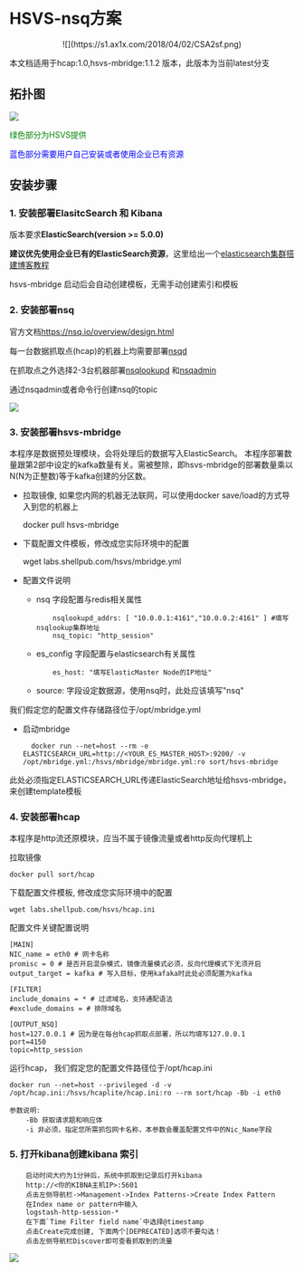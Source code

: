 # HSVS-nsq方案


<center>![](https://s1.ax1x.com/2018/04/02/CSA2sf.png)</center>


本文档适用于hcap:1.0,hsvs-mbridge:1.1.2 版本，此版本为当前latest分支

## 拓扑图



![](https://s1.ax1x.com/2018/05/07/CU4l5j.png)

<p style="color:green">绿色部分为HSVS提供</p>
<p style="color:blue">蓝色部分需要用户自己安装或者使用企业已有资源</p>



## 安装步骤


### 1. 安装部署ElasitcSearch 和 Kibana

版本要求**ElasticSearch(version >= 5.0.0)**

**建议优先使用企业已有的ElasticSearch资源**，这里给出一个[elasticsearch集群搭建博客教程](https://blog.csdn.net/chenxun_2010/article/details/78437852)

hsvs-mbridge 启动后会自动创建模板，无需手动创建索引和模板

### 2. 安装部署nsq

官方文档<https://nsq.io/overview/design.html>

每一台数据抓取点(hcap)的机器上均需要部署[nsqd](<https://nsq.io/components/nsqd.html>)

在抓取点之外选择2-3台机器部署[nsqlookupd](https://nsq.io/components/nsqlookupd.html)
和[nsqadmin](https://nsq.io/components/nsqadmin.html)

通过nsqadmin或者命令行创建nsq的topic

![](https://s1.ax1x.com/2018/05/06/CUdCWj.png)


### 3. 安装部署hsvs-mbridge

本程序是数据预处理模块，会将处理后的数据写入ElasticSearch。
本程序部署数量跟第2部中设定的kafka数量有关。需被整除，即hsvs-mbridge的部署数量乘以N(N为正整数)等于kafka创建的分区数。


- 拉取镜像, 如果您内网的机器无法联网，可以使用docker save/load的方式导入到您的机器上

	docker pull hsvs-mbridge


- 下载配置文件模板，修改成您实际环境中的配置

	wget labs.shellpub.com/hsvs/mbridge.yml


- 配置文件说明



  * nsq 字段配置与redis相关属性

			nsqlookupd_addrs: [ "10.0.0.1:4161","10.0.0.2:4161" ] #填写nsqlookup集群地址
			nsq_topic: "http_session"


  * es_config 字段配置与elasticsearch有关属性

		  	es_host: "填写ElasticMaster Node的IP地址"

  * source: 字段设定数据源，使用nsq时，此处应该填写"nsq"


我们假定您的配置文件存储路径位于/opt/mbridge.yml

* 启动mbridge

		docker run --net=host --rm -e ELASTICSEARCH_URL=http://<YOUR_ES_MASTER_HOST>:9200/ -v /opt/mbridge.yml:/hsvs/mbridge/mbridge.yml:ro sort/hsvs-mbridge

此处必须指定ELASTICSEARCH_URL传递ElasticSearch地址给hsvs-mbridge，来创建template模板


### 4. 安装部署hcap

本程序是http流还原模块，应当不属于镜像流量或者http反向代理机上


拉取镜像 
	
	docker pull sort/hcap

下载配置文件模板, 修改成您实际环境中的配置

	wget labs.shellpub.com/hsvs/hcap.ini


配置文件关键配置说明

	[MAIN]
	NIC_name = eth0 # 网卡名称
	promisc = 0 # 是否开启混杂模式，镜像流量模式必须，反向代理模式下无须开启
	output_target = kafka # 写入目标，使用kafaka时此处必须配置为kafka
	
	[FILTER]
	include_domains = * # 过滤域名，支持通配语法
	#exclude_domains = # 排除域名
	
	[OUTPUT_NSQ]
	host=127.0.0.1 # 因为是在每台hcap抓取点部署，所以均填写127.0.0.1
	port=4150
	topic=http_session
	
运行hcap， 我们假定您的配置文件路径位于/opt/hcap.ini

	docker run --net=host --privileged -d -v /opt/hcap.ini:/hsvs/hcaplite/hcap.ini:ro --rm sort/hcap -Bb -i eth0	

	参数说明:
		-Bb 获取请求题和响应体
		-i 非必须，指定您所需抓包网卡名称，本参数会覆盖配置文件中的Nic_Name字段
		
	
### 5. 打开kibana创建kibana 索引


		启动时间大约为1分钟后，系统中抓取到记录后打开kibana  
		http://<你的KIBNA主机IP>:5601  
		点击左侧导航栏->Management->Index Patterns->Create Index Pattern
		在Index name or pattern中输入
		logstash-http-session-*
		在下面`Time Filter field name`中选择@timestamp
		点击Create完成创建, 下面两个[DEPRECATED]选项不要勾选！
		点击左侧导航栏Discover即可查看抓取到的流量

![](https://s1.ax1x.com/2018/04/05/C9b4VP.png)
	

